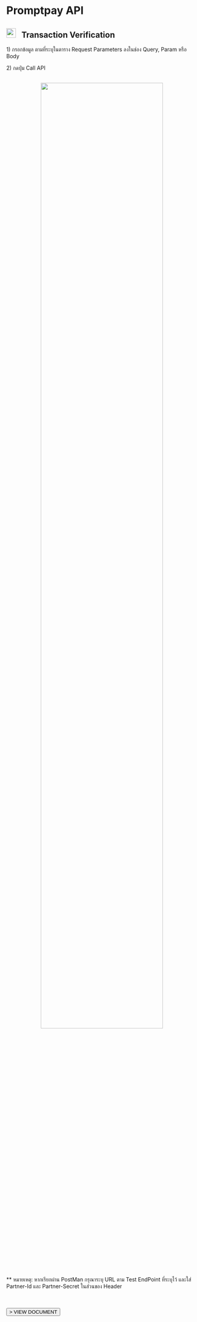 # <strong>Promptpay API</strong>

## <img src="https://firebasestorage.googleapis.com/v0/b/imageupload-19583.appspot.com/o/icon_manage.png?alt=media&token=639509f9-2202-4d45-9efd-349b4d7d9f8d" alt="manage"  width="25" height="25"  style="object-fit: contain; margin-right: 10px;" /><strong> Transaction Verification

</strong>

<p>
1) กรอกข้อมูล ตามที่ระบุในตาราง Request Parameters ลงในช่อง Query, Param หรือ Body
</p>
<p>
2) กดปุ่ม Call API
</p>
<div class="image-wrap" style="text-align: center; margin: 30px 0px ;" >
<img src="https://firebasestorage.googleapis.com/v0/b/kbank-open-api.appspot.com/o/recentAcc.png?alt=media&token=f551e52c-278c-45ac-b180-1efd6b9b6436"  width="80%" height="auto" /></div>

\*\* หมายเหตุ: หากเรียกผ่าน PostMan กรุณาระบุ URL ตาม Test EndPoint ที่ระบุไว้ และใส่ Partner-Id และ Partner-Secret ในส่วนของ Header

<br/>
<br/>
<a href="/open-api/doc/promptpay"><button>> VIEW DOCUMENT</button></a>
